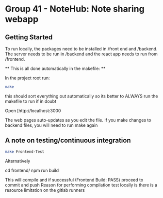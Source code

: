 # Group 41 - NoteHub: Note sharing webapp

## Getting Started

To run locally, the packages need to be installed in /front end and /backend. The server needs to be run in /backend and the react app needs to run from /frontend.

** This is all done automatically in the makefile: **

In the project root run:

```bash
make
```

this should sort everything out automatically so its better to ALWAYS run the makefile to run if in doubt

Open [http://localhost:3000

The web pages auto-updates as you edit the file. If you make changes to backend files, you will need to run make again

## A note on testing/continuous integration

```bash
make Frontend-Test
```

Alternatively 

cd frontend/
npm run build

This will compile and if successful (Frontend Build: PASS)  proceed to commit
and push
Reason for performing compilation test locally is there is a resource limitation
on the gitlab runners
